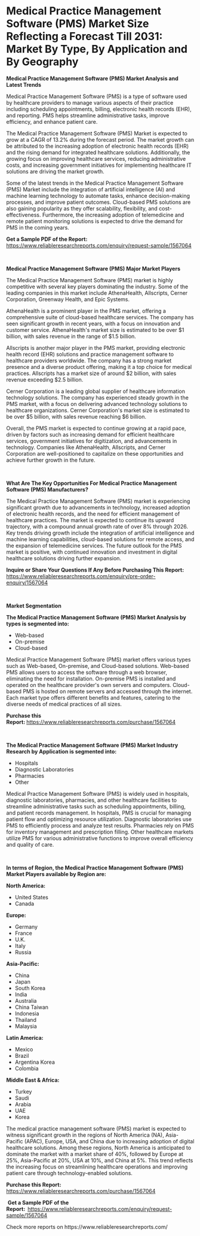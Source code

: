 <p><h1>Medical Practice Management Software (PMS) Market Size Reflecting a Forecast Till 2031: Market By Type, By Application and By Geography</h1></p><p><strong>Medical Practice Management Software (PMS) Market Analysis and Latest Trends</strong></p>
<p><p>Medical Practice Management Software (PMS) is a type of software used by healthcare providers to manage various aspects of their practice including scheduling appointments, billing, electronic health records (EHR), and reporting. PMS helps streamline administrative tasks, improve efficiency, and enhance patient care.</p><p>The Medical Practice Management Software (PMS) Market is expected to grow at a CAGR of 13.2% during the forecast period. The market growth can be attributed to the increasing adoption of electronic health records (EHR) and the rising demand for integrated healthcare solutions. Additionally, the growing focus on improving healthcare services, reducing administrative costs, and increasing government initiatives for implementing healthcare IT solutions are driving the market growth.</p><p>Some of the latest trends in the Medical Practice Management Software (PMS) Market include the integration of artificial intelligence (AI) and machine learning technology to automate tasks, enhance decision-making processes, and improve patient outcomes. Cloud-based PMS solutions are also gaining popularity as they offer scalability, flexibility, and cost-effectiveness. Furthermore, the increasing adoption of telemedicine and remote patient monitoring solutions is expected to drive the demand for PMS in the coming years.</p></p>
<p><strong>Get a Sample PDF of the Report:&nbsp;</strong> <a href="https://www.reliableresearchreports.com/enquiry/request-sample/1567064">https://www.reliableresearchreports.com/enquiry/request-sample/1567064</a></p>
<p>&nbsp;</p>
<p><strong>Medical Practice Management Software (PMS) Major Market Players</strong></p>
<p><p>The Medical Practice Management Software (PMS) market is highly competitive with several key players dominating the industry. Some of the leading companies in this market include AthenaHealth, Allscripts, Cerner Corporation, Greenway Health, and Epic Systems.</p><p>AthenaHealth is a prominent player in the PMS market, offering a comprehensive suite of cloud-based healthcare services. The company has seen significant growth in recent years, with a focus on innovation and customer service. AthenaHealth's market size is estimated to be over $1 billion, with sales revenue in the range of $1.5 billion.</p><p>Allscripts is another major player in the PMS market, providing electronic health record (EHR) solutions and practice management software to healthcare providers worldwide. The company has a strong market presence and a diverse product offering, making it a top choice for medical practices. Allscripts has a market size of around $2 billion, with sales revenue exceeding $2.5 billion.</p><p>Cerner Corporation is a leading global supplier of healthcare information technology solutions. The company has experienced steady growth in the PMS market, with a focus on delivering advanced technology solutions to healthcare organizations. Cerner Corporation's market size is estimated to be over $5 billion, with sales revenue reaching $6 billion.</p><p>Overall, the PMS market is expected to continue growing at a rapid pace, driven by factors such as increasing demand for efficient healthcare services, government initiatives for digitization, and advancements in technology. Companies like AthenaHealth, Allscripts, and Cerner Corporation are well-positioned to capitalize on these opportunities and achieve further growth in the future.</p></p>
<p>&nbsp;</p>
<p><strong>What Are The Key Opportunities For Medical Practice Management Software (PMS) Manufacturers?</strong></p>
<p><p>The Medical Practice Management Software (PMS) market is experiencing significant growth due to advancements in technology, increased adoption of electronic health records, and the need for efficient management of healthcare practices. The market is expected to continue its upward trajectory, with a compound annual growth rate of over 8% through 2026. Key trends driving growth include the integration of artificial intelligence and machine learning capabilities, cloud-based solutions for remote access, and the expansion of telemedicine services. The future outlook for the PMS market is positive, with continued innovation and investment in digital healthcare solutions driving further expansion.</p></p>
<p><strong>Inquire or Share Your Questions If Any Before Purchasing This Report:</strong> <a href="https://www.reliableresearchreports.com/enquiry/pre-order-enquiry/1567064">https://www.reliableresearchreports.com/enquiry/pre-order-enquiry/1567064</a></p>
<p>&nbsp;</p>
<p><strong>Market Segmentation</strong></p>
<p><strong>The Medical Practice Management Software (PMS) Market Analysis by types is segmented into:</strong></p>
<p><ul><li>Web-based</li><li>On-premise</li><li>Cloud-based</li></ul></p>
<p><p>Medical Practice Management Software (PMS) market offers various types such as Web-based, On-premise, and Cloud-based solutions. Web-based PMS allows users to access the software through a web browser, eliminating the need for installation. On-premise PMS is installed and operated on the healthcare provider's own servers and computers. Cloud-based PMS is hosted on remote servers and accessed through the internet. Each market type offers different benefits and features, catering to the diverse needs of medical practices of all sizes.</p></p>
<p><strong>Purchase this Report:&nbsp;</strong><a href="https://www.reliableresearchreports.com/purchase/1567064">https://www.reliableresearchreports.com/purchase/1567064</a></p>
<p>&nbsp;</p>
<p><strong>The Medical Practice Management Software (PMS) Market Industry Research by Application is segmented into:</strong></p>
<p><ul><li>Hospitals</li><li>Diagnostic Laboratories</li><li>Pharmacies</li><li>Other</li></ul></p>
<p><p>Medical Practice Management Software (PMS) is widely used in hospitals, diagnostic laboratories, pharmacies, and other healthcare facilities to streamline administrative tasks such as scheduling appointments, billing, and patient records management. In hospitals, PMS is crucial for managing patient flow and optimizing resource utilization. Diagnostic laboratories use PMS to efficiently process and analyze test results. Pharmacies rely on PMS for inventory management and prescription filling. Other healthcare markets utilize PMS for various administrative functions to improve overall efficiency and quality of care.</p></p>
<p>&nbsp;</p>
<p><strong>In terms of Region, the Medical Practice Management Software (PMS) Market Players available by Region are:</strong></p>
<p>
    <p> <strong> North America: </strong>
        <ul>
            <li>United States</li>
            <li>Canada</li>
        </ul>
        </p> 
    <p> <strong> Europe: </strong>
        <ul>
            <li>Germany</li>
            <li>France</li>
            <li>U.K.</li>
            <li>Italy</li>
            <li>Russia</li>
        </ul>
        </p> 
    <p> <strong> Asia-Pacific: </strong>
        <ul>
            <li>China</li>
            <li>Japan</li>
            <li>South Korea</li>
            <li>India</li>
            <li>Australia</li>
            <li>China Taiwan</li>
            <li>Indonesia</li>
            <li>Thailand</li>
            <li>Malaysia</li>
        </ul>
        </p> 
    <p> <strong> Latin America: </strong>
        <ul>
            <li>Mexico</li>
            <li>Brazil</li>
            <li>Argentina Korea</li>
            <li>Colombia</li>
        </ul>
        </p> 
    <p> <strong> Middle East & Africa: </strong>
        <ul>
            <li>Turkey</li>
            <li>Saudi</li>
            <li>Arabia</li>
            <li>UAE</li>
            <li>Korea</li>
        </ul>
    </p>
    </p>
<p><p>The medical practice management software (PMS) market is expected to witness significant growth in the regions of North America (NA), Asia-Pacific (APAC), Europe, USA, and China due to increasing adoption of digital healthcare solutions. Among these regions, North America is anticipated to dominate the market with a market share of 40%, followed by Europe at 25%, Asia-Pacific at 20%, USA at 10%, and China at 5%. This trend reflects the increasing focus on streamlining healthcare operations and improving patient care through technology-enabled solutions.</p></p>
<p><strong>Purchase this Report: </strong><a href="https://www.reliableresearchreports.com/purchase/1567064">https://www.reliableresearchreports.com/purchase/1567064</a></p>
<p>&nbsp;<strong>Get a Sample PDF of the Report:&nbsp;&nbsp;</strong><a href="https://www.reliableresearchreports.com/enquiry/request-sample/1567064">https://www.reliableresearchreports.com/enquiry/request-sample/1567064</a></p>
<p><strong></strong></p>
<p>Check more reports on https://www.reliableresearchreports.com/</p>